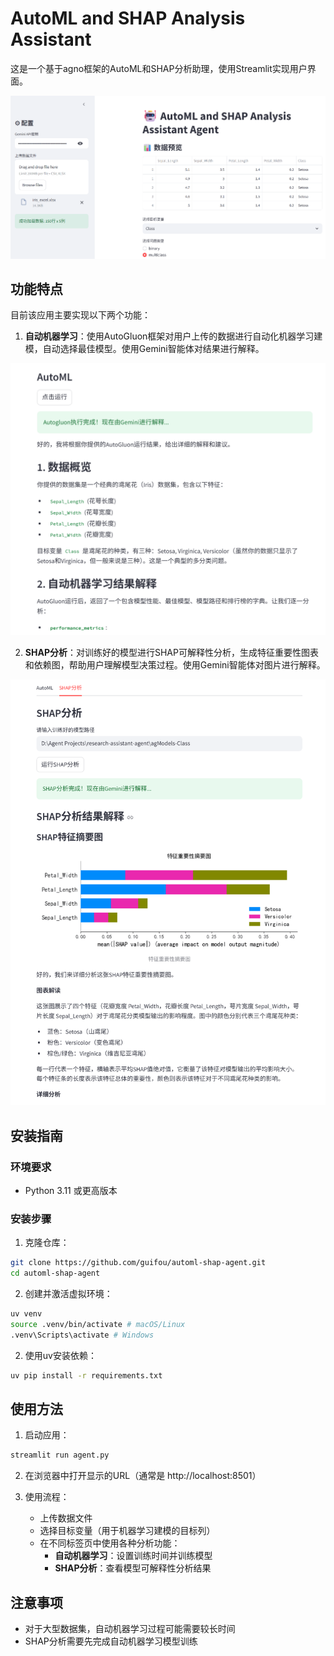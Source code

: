 # AutoML and SHAP Analysis Assistant

这是一个基于agno框架的AutoML和SHAP分析助理，使用Streamlit实现用户界面。

![](./readme/app.png)

## 功能特点

目前该应用主要实现以下两个功能：

1. **自动机器学习**：使用AutoGluon框架对用户上传的数据进行自动化机器学习建模，自动选择最佳模型。使用Gemini智能体对结果进行解释。

![](./readme/automl.png)

2. **SHAP分析**：对训练好的模型进行SHAP可解释性分析，生成特征重要性图表和依赖图，帮助用户理解模型决策过程。使用Gemini智能体对图片进行解释。

![](./readme/shap.png)


## 安装指南

### 环境要求

- Python 3.11 或更高版本

### 安装步骤

1. 克隆仓库：

```bash
git clone https://github.com/guifou/automl-shap-agent.git
cd automl-shap-agent
```

2. 创建并激活虚拟环境：

```bash
uv venv
source .venv/bin/activate # macOS/Linux
.venv\Scripts\activate # Windows
```

2. 使用uv安装依赖：

```bash
uv pip install -r requirements.txt
```


## 使用方法

1. 启动应用：

```bash
streamlit run agent.py
```

2. 在浏览器中打开显示的URL（通常是 http://localhost:8501）

3. 使用流程：
   - 上传数据文件
   - 选择目标变量（用于机器学习建模的目标列）
   - 在不同标签页中使用各种分析功能：
     - **自动机器学习**：设置训练时间并训练模型
     - **SHAP分析**：查看模型可解释性分析结果

## 注意事项

- 对于大型数据集，自动机器学习过程可能需要较长时间
- SHAP分析需要先完成自动机器学习模型训练